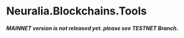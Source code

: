 # Neuralia.Blockchains.Tools

##### MAINNET version is not released yet. please see TESTNET Branch.
